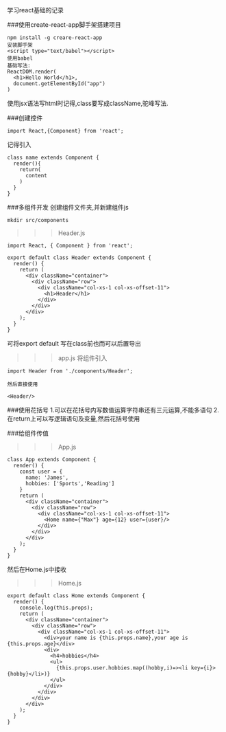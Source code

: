 学习react基础的记录

###使用create-react-app脚手架搭建项目

```
npm install -g creare-react-app
安装脚手架
<script type="text/babel"></script>
使用babel
基础写法:
ReactDOM.render(
  <h1>Hello World</h1>,
  document.getElementById("app")
)
```
使用jsx语法写html时记得,class要写成className,驼峰写法.


###创建控件
```
import React,{Component} from 'react';
```
记得引入

```
class name extends Component {
  render(){
    return(
      content
    )
  }
}
```

###多组件开发
创建组件文件夹,并新建组件js
```
mkdir src/components
```
>>>Header.js
```
import React, { Component } from 'react';

export default class Header extends Component {
  render() {
    return (
      <div className="container">
        <div className="row">
          <div className="col-xs-1 col-xs-offset-11">
            <h1>Header</h1>
          </div>
        </div>
      </div>
    );
  }
}
```

可将export default 写在class前也而可以后置导出

>>>app.js
将组件引入
```
import Header from './components/Header';

然后直接使用

<Header/>
```

###使用花括号
1.可以在花括号内写数值运算字符串还有三元运算,不能多语句
2.在return上可以写逻辑语句及变量,然后花括号使用

###给组件传值
>>>App.js

```
class App extends Component {
  render() {
    const user = {
      name: 'James',
      hobbies: ['Sports','Reading']
    }
    return (
      <div className="container">
        <div className="row">
          <div className="col-xs-1 col-xs-offset-11">
            <Home name={"Max"} age={12} user={user}/>            
          </div>
        </div>
      </div>
    );
  }
}
```

然后在Home.js中接收
>>>Home.js

```
export default class Home extends Component {
  render() {
    console.log(this.props);
    return (
      <div className="container">
        <div className="row">
          <div className="col-xs-1 col-xs-offset-11">
            <div>your name is {this.props.name},your age is {this.props.age}</div>
            <div>
              <h4>hobbies</h4>
              <ul>
                {this.props.user.hobbies.map((hobby,i)=><li key={i}>{hobby}</li>)}
              </ul>
            </div>
          </div>
        </div>
      </div>
    );
  }
}
```